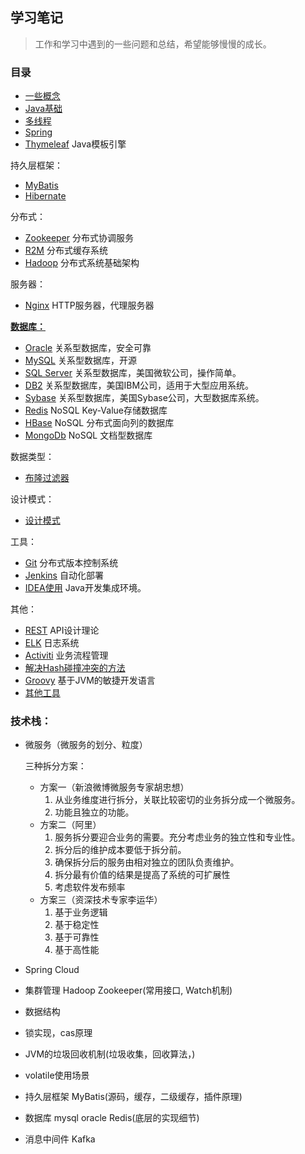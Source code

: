 ## 学习笔记

> 工作和学习中遇到的一些问题和总结，希望能够慢慢的成长。

### 目录
- [一些概念](Basic-Concept.md)
- [Java基础](Java/Java.md)
- [多线程](Java/Multi-thread.md)
- [Spring](Spring/Spring.md)
- [Thymeleaf](Thymeleaf.md)  Java模板引擎

持久层框架：
- [MyBatis](MyBatis.md)
- [Hibernate](Hibernate.md)

分布式：
- [Zookeeper](Zookeeper.md)  分布式协调服务
- [R2M](R2M.md)  分布式缓存系统
- [Hadoop](Hadoop.md)  分布式系统基础架构

服务器：
- [Nginx](Nginx.md)  HTTP服务器，代理服务器

[**数据库：**](DataBase/Index.md)
- [Oracle](DataBase/Oracle.md) 关系型数据库，安全可靠
- [MySQL](DataBase/MySQL.md)  关系型数据库，开源
- [SQL Server](DataBase/SQL-Server.md) 关系型数据库，美国微软公司，操作简单。
- [DB2](DataBase/DB2.md) 关系型数据库，美国IBM公司，适用于大型应用系统。
- [Sybase](DataBase/Sybase.md) 关系型数据库，美国Sybase公司，大型数据库系统。
- [Redis](DataBase/Redis.md)  NoSQL Key-Value存储数据库
- [HBase](DataBase/HBase.md)  NoSQL 分布式面向列的数据库
- [MongoDb](DataBase/MongoDb.md) NoSQL 文档型数据库

数据类型：
- [布隆过滤器](Bloom-Filter.md)

设计模式：
- [设计模式](Design-Patterns.md)

工具：
- [Git](Git.md) 分布式版本控制系统
- [Jenkins](Jenkins.md) 自动化部署
- [IDEA使用](IDE/IDEA.md)  Java开发集成环境。

其他：
- [REST](RESTful-API.md)  API设计理论
- [ELK](ELK.md) 日志系统
- [Activiti](Activiti.md)  业务流程管理
- [解决Hash碰撞冲突的方法](Hash.md)
- [Groovy](Groovy.md) 基于JVM的敏捷开发语言
- [其他工具](Tools-Other.md)

 ### 技术栈：
 - 微服务（微服务的划分、粒度）
    
    三种拆分方案：
    - 方案一（新浪微博微服务专家胡忠想）
        1. 从业务维度进行拆分，关联比较密切的业务拆分成一个微服务。
        2. 功能且独立的功能。
    - 方案二（阿里）
        1. 服务拆分要迎合业务的需要。充分考虑业务的独立性和专业性。
        2. 拆分后的维护成本要低于拆分前。
        3. 确保拆分后的服务由相对独立的团队负责维护。
        4. 拆分最有价值的结果是提高了系统的可扩展性
        5. 考虑软件发布频率
    - 方案三（资深技术专家李运华）
        1. 基于业务逻辑
        2. 基于稳定性
        3. 基于可靠性
        4. 基于高性能
 
 - Spring Cloud
 - 集群管理 Hadoop Zookeeper(常用接口, Watch机制)  
 - 数据结构
 - 锁实现，cas原理
 - JVM的垃圾回收机制(垃圾收集，回收算法，)
 - volatile使用场景
 - 持久层框架 MyBatis(源码，缓存，二级缓存，插件原理)
 - 数据库 mysql oracle Redis(底层的实现细节)
 - 消息中间件 Kafka